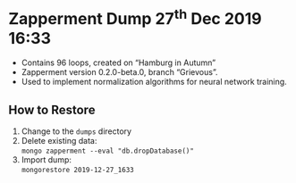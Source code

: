 # Zapperment Dump 27<sup>th</sup> Dec 2019 16:33

* Contains 96 loops, created on “Hamburg in Autumn”
* Zapperment version 0.2.0-beta.0, branch “Grievous”.
* Used to implement normalization algorithms for neural network training.

## How to Restore

1. Change to the `dumps` directory
1. Delete existing data:<br>`mongo zapperment --eval "db.dropDatabase()"`
1. Import dump:<br>`mongorestore 2019-12-27_1633`
